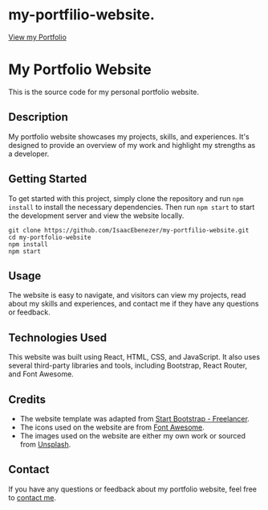 # my-portfilio-website.
<a href="https://my-portfilio-website.vercel.app/">View my Portfolio</a>
<html>
  <body>
    <h1>My Portfolio Website</h1>
    <p>This is the source code for my personal portfolio website.</p>

<h2>Description</h2>
<p>My portfolio website showcases my projects, skills, and experiences. It's designed to provide an overview of my work and highlight my strengths as a developer.</p>

<h2>Getting Started</h2>
<p>To get started with this project, simply clone the repository and run <code>npm install</code> to install the necessary dependencies. Then run <code>npm start</code> to start the development server and view the website locally.</p>
<pre><code>git clone https://github.com/IsaacEbenezer/my-portfilio-website.git
cd my-portfolio-website
npm install
npm start
</code></pre>


<h2>Usage</h2>
<p>The website is easy to navigate, and visitors can view my projects, read about my skills and experiences, and contact me if they have any questions or feedback.</p>

<h2>Technologies Used</h2>
<p>This website was built using React, HTML, CSS, and JavaScript. It also uses several third-party libraries and tools, including Bootstrap, React Router, and Font Awesome.</p>

<h2>Credits</h2>
<ul>
  <li>The website template was adapted from <a href="https://startbootstrap.com/theme/freelancer">Start Bootstrap - Freelancer</a>.</li>
  <li>The icons used on the website are from <a href="https://fontawesome.com/">Font Awesome</a>.</li>
  <li>The images used on the website are either my own work or sourced from <a href="https://unsplash.com/">Unsplash</a>.</li>
</ul>


<h2>Contact</h2>
<p>If you have any questions or feedback about my portfolio website, feel free to <a href="https://github.com/IsaacEbenezer">contact me</a>.</p>
  </body>
</html>
